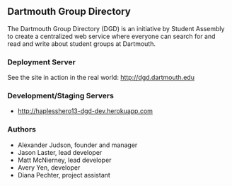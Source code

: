 ## Dartmouth Group Directory
The Dartmouth Group Directory (DGD) is an initiative by Student Assembly to create a centralized web service where everyone can search for and read and write about student groups at Dartmouth.

### Deployment Server
See the site in action in the real world:
<http://dgd.dartmouth.edu>

### Development/Staging Servers
* <http://haplesshero13-dgd-dev.herokuapp.com>

### Authors
* Alexander Judson, founder and manager
* Jason Laster, lead developer
* Matt McNierney, lead developer
* Avery Yen, developer
* Diana Pechter, project assistant